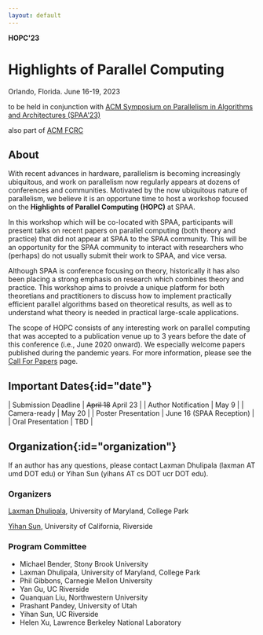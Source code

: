 ```yaml
---
layout: default
---
```


**HOPC'23**
# **Highlights of Parallel Computing**

Orlando, Florida. June 16-19, 2023

to be held in conjunction with [ACM Symposium on Parallelism in Algorithms and Architectures (SPAA'23)](https://spaa.acm.org/)

also part of [ACM FCRC](https://fcrc.acm.org/)

## **About**

With recent advances in hardware, parallelism is becoming increasingly ubiquitous, and work on parallelism now regularly appears at dozens of conferences and communities.
Motivated by the now ubiquitous nature of parallelism, we believe it is an opportune time to host a workshop focused on the **Highlights of Parallel Computing (HOPC)** at SPAA.

In this workshop which will be co-located with SPAA, participants will present talks on recent papers on parallel computing (both theory and practice) that did not appear at SPAA to the SPAA community. 
This will be an opportunity for the SPAA community to interact with researchers who (perhaps) do not usually submit their work to SPAA, and vice versa. 

Although SPAA is conference focusing on theory, historically it has also been placing a strong emphasis on research which combines theory and practice. 
This workshop aims to proivde a unique platform for both theoretians and practitioners to discuss how to implement practically efficient parallel algorithms based on theoretical results, as well as to understand what theory is needed in practical large-scale applications. 

The scope of HOPC consists of any interesting work on parallel computing that was accepted to a publication venue up to 3 years before the date of this conference (i.e., June 2020 onward). We especially welcome papers published during the pandemic years. For more information, please see the [Call For Papers](/hopc23/cfp/) page. 

## **Important Dates**{:id="date"}

| Submission Deadline | ~~April 18~~ April 23 |
| Author Notification | May 9 |
| Camera-ready | May 20 |
| Poster Presentation | June 16 (SPAA Reception) |
| Oral Presentation | TBD |

## **Organization**{:id="organization"}

If an author has any questions, please contact Laxman Dhulipala (laxman AT umd DOT edu) or Yihan Sun (yihans AT cs DOT ucr DOT edu). 

### **Organizers**

[Laxman Dhulipala](https://www.cs.umd.edu/~laxman/), University of Maryland, College Park

[Yihan Sun](https://www.cs.ucr.edu/~yihans/), University of California, Riverside

### **Program Committee**

- Michael Bender, Stony Brook University
- Laxman Dhulipala, University of Maryland, College Park
- Phil Gibbons, Carnegie Mellon University
- Yan Gu, UC Riverside
- Quanquan Liu, Northwestern University
- Prashant Pandey, University of Utah
- Yihan Sun, UC Riverside
- Helen Xu, Lawrence Berkeley National Laboratory